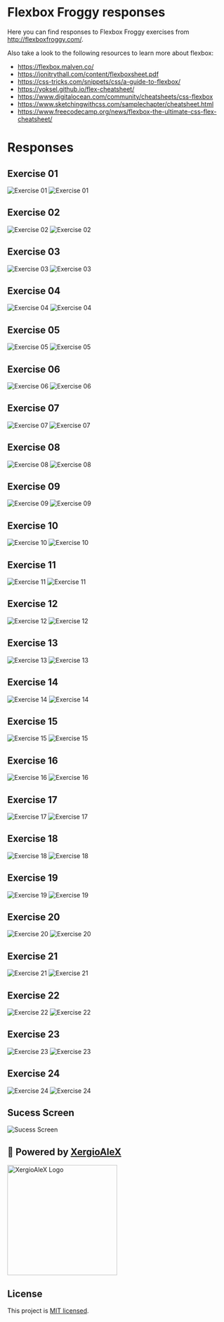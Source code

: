 # Flexbox Froggy responses

Here you can find responses to Flexbox Froggy exercises from http://flexboxfroggy.com/.

Also take a look to the following resources to learn more about flexbox:

- https://flexbox.malven.co/
- https://jonitrythall.com/content/flexboxsheet.pdf
- https://css-tricks.com/snippets/css/a-guide-to-flexbox/
- https://yoksel.github.io/flex-cheatsheet/
- https://www.digitalocean.com/community/cheatsheets/css-flexbox
- https://www.sketchingwithcss.com/samplechapter/cheatsheet.html
- https://www.freecodecamp.org/news/flexbox-the-ultimate-css-flex-cheatsheet/

# Responses

## Exercise 01

![Exercise 01](media/exercise-01.png)
![Exercise 01](media/exercise-01-response.png)

## Exercise 02

![Exercise 02](media/exercise-02.png)
![Exercise 02](media/exercise-02-response.png)

## Exercise 03

![Exercise 03](media/exercise-03.png)
![Exercise 03](media/exercise-03-response.png)

## Exercise 04

![Exercise 04](media/exercise-04.png)
![Exercise 04](media/exercise-04-response.png)

## Exercise 05

![Exercise 05](media/exercise-05.png)
![Exercise 05](media/exercise-05-response.png)

## Exercise 06

![Exercise 06](media/exercise-06.png)
![Exercise 06](media/exercise-06-response.png)

## Exercise 07

![Exercise 07](media/exercise-07.png)
![Exercise 07](media/exercise-07-response.png)

## Exercise 08

![Exercise 08](media/exercise-08.png)
![Exercise 08](media/exercise-08-response.png)

## Exercise 09

![Exercise 09](media/exercise-09.png)
![Exercise 09](media/exercise-09-response.png)

## Exercise 10

![Exercise 10](media/exercise-10.png)
![Exercise 10](media/exercise-10-response.png)

## Exercise 11

![Exercise 11](media/exercise-11.png)
![Exercise 11](media/exercise-11-response.png)

## Exercise 12

![Exercise 12](media/exercise-12.png)
![Exercise 12](media/exercise-12-response.png)

## Exercise 13

![Exercise 13](media/exercise-13.png)
![Exercise 13](media/exercise-13-response.png)

## Exercise 14

![Exercise 14](media/exercise-14.png)
![Exercise 14](media/exercise-14-response.png)

## Exercise 15

![Exercise 15](media/exercise-15.png)
![Exercise 15](media/exercise-15-response.png)

## Exercise 16

![Exercise 16](media/exercise-16.png)
![Exercise 16](media/exercise-16-response.png)

## Exercise 17

![Exercise 17](media/exercise-17.png)
![Exercise 17](media/exercise-17-response.png)

## Exercise 18

![Exercise 18](media/exercise-18.png)
![Exercise 18](media/exercise-18-response.png)

## Exercise 19

![Exercise 19](media/exercise-19.png)
![Exercise 19](media/exercise-19-response.png)

## Exercise 20

![Exercise 20](media/exercise-20.png)
![Exercise 20](media/exercise-20-response.png)

## Exercise 21

![Exercise 21](media/exercise-21.png)
![Exercise 21](media/exercise-21-response.png)

## Exercise 22

![Exercise 22](media/exercise-22.png)
![Exercise 22](media/exercise-22-response.png)

## Exercise 23

![Exercise 23](media/exercise-23.png)
![Exercise 23](media/exercise-23-response.png)

## Exercise 24

![Exercise 24](media/exercise-24.png)
![Exercise 24](media/exercise-24-response.png)

## Sucess Screen

![Sucess Screen](media/success-screen.gif)

## :electric_plug: Powered by [XergioAleX](https://www.xergioalex.com/)

<a href="https://www.xergioalex.com/" target="_blank">
  <img alt="XergioAleX Logo" src="media/xergioalex.png" width="250">
</a>

## License

This project is [MIT licensed](./LICENSE).
